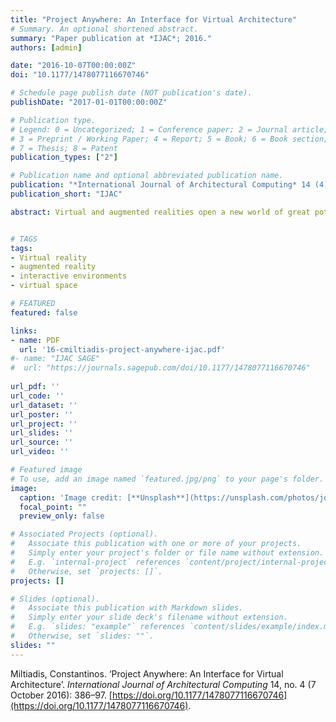 ```yaml
---
title: "Project Anywhere: An Interface for Virtual Architecture"
# Summary. An optional shortened abstract.
summary: "Paper publication at *IJAC*; 2016."
authors: [admin]

date: "2016-10-07T00:00:00Z"
doi: "10.1177/1478077116670746"

# Schedule page publish date (NOT publication's date).
publishDate: "2017-01-01T00:00:00Z"

# Publication type.
# Legend: 0 = Uncategorized; 1 = Conference paper; 2 = Journal article;
# 3 = Preprint / Working Paper; 4 = Report; 5 = Book; 6 = Book section;
# 7 = Thesis; 8 = Patent
publication_types: ["2"]

# Publication name and optional abbreviated publication name.
publication: "*International Journal of Architectural Computing* 14 (4)"
publication_short: "IJAC"

abstract: Virtual and augmented realities open a new world of great potential for spatial research and experimentation by allowing new forms of unbuilt sensible architectural space. This article starts with a sketch of the current context in virtual reality and continues by outlining the development and structure of the research ‘project Anywhere’. The project is an easily deployable, wireless, multi-user, augmented reality app system that offers full body immersion through body, head and hands tracking. It can host multiple concurrent users, able to move freely in the virtual space, by moving in the real and also perform actions through a gesture interface to affect their shared environment. In conclusion, we describe the inherent properties of such a space, which we propose as a novel spatio-temporal medium for architecture that suggests an enriched notion of space for exploration and experimentation, through an example of a potential application.


# TAGS 
tags:
- Virtual reality
- augmented reality
- interactive environments 
- virtual space

# FEATURED
featured: false

links:
- name: PDF
  url: '16-cmiltiadis-project-anywhere-ijac.pdf'
#- name: "IJAC SAGE"
#  url: "https://journals.sagepub.com/doi/10.1177/1478077116670746"
  
url_pdf: ''
url_code: ''
url_dataset: ''
url_poster: ''
url_project: ''
url_slides: ''
url_source: ''
url_video: ''

# Featured image
# To use, add an image named `featured.jpg/png` to your page's folder. 
image:
  caption: 'Image credit: [**Unsplash**](https://unsplash.com/photos/jdD8gXaTZsc)'
  focal_point: ""
  preview_only: false

# Associated Projects (optional).
#   Associate this publication with one or more of your projects.
#   Simply enter your project's folder or file name without extension.
#   E.g. `internal-project` references `content/project/internal-project/index.md`.
#   Otherwise, set `projects: []`.
projects: []

# Slides (optional).
#   Associate this publication with Markdown slides.
#   Simply enter your slide deck's filename without extension.
#   E.g. `slides: "example"` references `content/slides/example/index.md`.
#   Otherwise, set `slides: ""`.
slides: ""
---
```


Miltiadis, Constantinos. ‘Project Anywhere: An Interface for Virtual Architecture’. _International Journal of Architectural Computing_ 14, no. 4 (7 October 2016): 386–97. [https://doi.org/10.1177/1478077116670746](https://doi.org/10.1177/1478077116670746).
